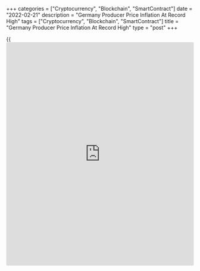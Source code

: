 +++
categories = ["Cryptocurrency", "Blockchain", "SmartContract"]
date = "2022-02-21"
description = "Germany Producer Price Inflation At Record High"
tags = ["Cryptocurrency", "Blockchain", "SmartContract"]
title = "Germany Producer Price Inflation At Record High"
type = "post"
+++

{{<iframe id="large-banner" src="https://www.bounty.group/#slide=5.0" width="100%" height="600" scrolling="no" style="border: 0px solid rgb(216, 221, 230); border-radius: 3px;">}}

Germany producer price inflation hit a record high in January on energy
prices, data from Destatis showed on Monday.

Producer prices increased 25.0 percent year-on-year in January,
following December's 24.2 percent rise. This was the highest annual
increase since the survey began in 1949.  
  
Economists had forecast producer prices to climb 24.2 percent again.

Excluding energy, producer prices were 12.0 percent higher than in the
same period last year.

Energy prices surged 66.7 percent annually and the increase in
intermediate goods prices was 20.7 percent. Capital goods moved up 5.3
percent.  
  
Prices of non- durable consumer goods climbed 6.7 percent and that of
durable goods by 6.2 percent.

On a monthly basis, producer price inflation eased to 2.2 percent from
5.0 percent in December. Economists had forecast prices to rise 1.5
percent.

For comments and feedback [contact](https://www.playgroundfx.com/contact/): editorial@rtt[news](https://www.letsplayfx.com/blog/forex-news-website/).com

[Economic News][1]

 **What parts of the world are seeing the best (and worst) economic
performances lately? Click[here][2] to check out our [Econ Scorecard][2]
and find out! See up-to-the-moment [ranking](https://www.playgroundfx.com/blog/crypto-exchange-ranking/)s for the best and worst
performers in [GDP][3], [unemployment rate][4], [inflation][5] and much
more.**

   1. www.rtt[news](https://www.letsplayfx.com/blog/forex-news-website/).com/Content/EconomicNews.aspx
   2. www.rtt[news](https://www.letsplayfx.com/blog/forex-news-website/).com/economic-scorecard/world-rank/PPI/highest-performance.aspx
   3. www.rtt[news](https://www.letsplayfx.com/blog/forex-news-website/).com/economic-scorecard/world-rank/GDP/highest-performance.aspx
   4. www.rtt[news](https://www.letsplayfx.com/blog/forex-news-website/).com/economic-scorecard/world-rank/unemployment-rate/lowest-performance.aspx
   5. www.rtt[news](https://www.letsplayfx.com/blog/forex-news-website/).com/economic-scorecard/world-rank/CPI/highest-performance.aspx